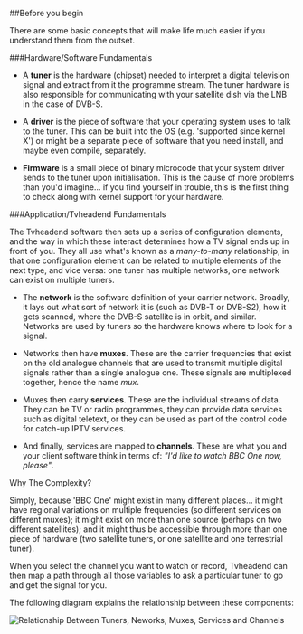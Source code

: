 ##Before you begin

There are some basic concepts that will make life much easier if you 
understand them from the outset.

###Hardware/Software Fundamentals

* A **tuner** is the hardware (chipset) needed to interpret a digital 
television signal and extract from it the programme stream. The tuner hardware
is also responsible for communicating with your satellite dish via the LNB 
in the case of DVB-S.

* A **driver** is the piece of software that your operating system uses to
talk to the tuner. This can be built into the OS (e.g. 'supported since kernel X') 
or might be a separate piece of software that you need install, and maybe 
even compile, separately.

* **Firmware** is a small piece of binary microcode that your system driver
sends to the tuner upon initialisation. This is the cause of more problems
than you'd imagine... if you find yourself in trouble, this is the first
thing to check along with kernel support for your hardware.

###Application/Tvheadend Fundamentals

The Tvheadend software then sets up a series of configuration elements, and
the way in which these interact determines how a TV signal ends up in front
of you. They all use what's known as a *many-to-many* relationship, in that
one configuration element can be related to multiple elements of the next
type, and vice versa: one tuner has multiple networks, one network can
exist on multiple tuners. 

* The **network** is the software definition of your carrier network. Broadly,
it lays out what sort of network it is (such as DVB-T or DVB-S2), how it 
gets scanned, where the DVB-S satellite is in orbit, and similar. Networks
are used by tuners so the hardware knows where to look for a signal.

* Networks then have **muxes**. These are the carrier frequencies that exist on
the old analogue channels that are used to transmit multiple digital signals
rather than a single analogue one. These signals are multiplexed together,
hence the name _mux_.

* Muxes then carry **services**. These are the individual streams of data.
They can be TV or radio programmes, they can provide data services such as
digital teletext, or they can be used as part of the control code for 
catch-up IPTV services.

* And finally, services are mapped to **channels**. These are what you
and your client software think in terms of: _"I'd like to watch BBC One
now, please"_.

<div class="admonition tip">
<p class="admonition-title">Why The Complexity?</p>
<p>Simply, because 'BBC One' might exist in many different places... it 
might have regional variations on multiple frequencies (so different services
on different muxes); it might exist on more than one source (perhaps on two
different satellites); and it might thus be accessible through more than one
piece of hardware (two satellite tuners, or one satellite and one terrestrial
tuner).</p>
<p>When you select the channel you want to watch or record, Tvheadend can
then map a path through all those variables to ask a particular tuner to
go and get the signal for you.</p>
</div>

The following diagram explains the relationship between these components:

![Relationship Between Tuners, Neworks, Muxes, Services and Channels](images/tvh_schematic.png)
